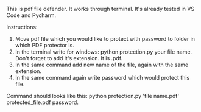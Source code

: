 This is pdf file defender. It works through terminal. 
It's already tested in VS Code and Pycharm.

Instructions: 
1. Move pdf file which you would like to protect with password to folder in which PDF protector is.
2. In the terminal write for windows: python protection.py your file name. Don't forget to add it's extension. It is .pdf.
3. In the same command add new name of the file, again with the same extension.
4. In the same command again write password which would protect this file.

Command should looks like this: python protection.py 'file name.pdf' protected_file.pdf password.

